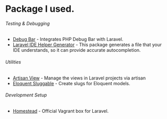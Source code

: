 # Package I used.
###### Testing & Debugging

* [Debug Bar](https://github.com/barryvdh/laravel-debugbar) - Integrates PHP Debug Bar with Laravel.
* [Laravel IDE Helper Generator](https://github.com/barryvdh/laravel-ide-helper) - This package generates a file that your IDE understands, so it can provide accurate autocompletion.

###### Utilities

* [Artisan View](https://github.com/svenluijten/artisan-view) - Manage the views in Laravel projects via artisan
* [Eloquent Sluggable]() - Create slugs for Eloquent models.

###### Development Setup
* [Homestead](https://laravel.com/docs/6.x/homestead) - Official Vagrant box for Laravel.
